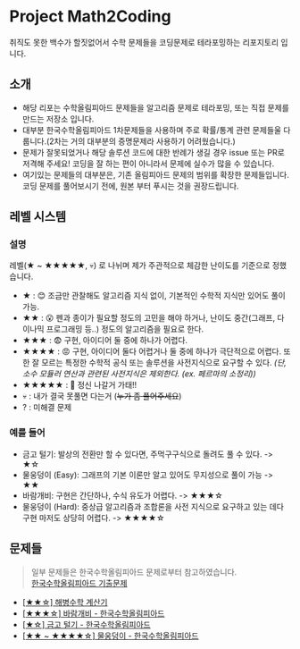 # Project Math2Coding

취직도 못한 백수가 할짓없어서 수학 문제들을 코딩문제로 테라포밍하는 리포지토리 입니다.

## 소개
* 해당 리포는 수학올림피아드 문제들을 알고리즘 문제로 테라포밍, 또는 직접 문제를 만드는 저장소 입니다.
* 대부분 한국수학올림피아드 1차문제들을 사용하며 주로 확률/통계 관련 문제들울 다룹니다.(2차는 거의 대부분의 증명문제라 사용하기 어려웠습니다.)
* 문제가 잘못되었거나 해당 솔루션 코드에 대한 반례가 생길 경우 issue 또는 PR로 저격해 주세요! 코딩을 잘 하는 편이 아니라서 문제에 실수가 많을 수 있습니다.
* 여기있는 문제들의 대부분은, 기존 올림피아드 문제의 범위를 확장한 문제들입니다. 코딩 문제를 풀어보시기 전에, 원본 부터 푸시는 것을 권장드립니다.

## 레벨 시스템

### 설명
레벨(★ ~ ★★★★★, 💀) 로 나뉘며 제가 주관적으로 체감한 난이도를 기준으로 정했습니다.
* ★ : 😊 조금만 관찰해도 알고리즘 지식 없이, 기본적인 수학적 지식만 있어도 풀이 가능.
* ★★ : 😮 펜과 종이가 필요할 정도의 고민을 해야 하거나, 난이도 중간(그래프, 다이나믹 프로그래밍 등..) 정도의 알고리즘을 필요로 한다.
* ★★★ : 😨 구현, 아이디어 둘 중에 하나가 어렵다.
* ★★★★ : 😡 구현, 아이디어 둘다 어렵거나 둘 중에 하나가 극단적으로 어렵다. 또한 잘 모르는 특정한 수학적 공식 또는 솔루션을 사전지식으로 요구할 수 있다.
_(단, 소수 모듈러 연산과 관련된 사전지식은 제외한다. (ex. 페르마의 소정리))_
* ★★★★★ : 🤯 정신 나갈거 가태!!
* 💀 : 내가 결국 못풀면 다는거 (<del>누가 좀 풀어주세요</del>)
* ? : 미해결 문제

### 예를 들어
* 금고 털기: 발상의 전환만 할 수 있다면, 주먹구구식으로 돌려도 풀 수 있다. -> ★☆
* 물웅덩이 (Easy): 그래프의 기본 이론만 알고 있어도 무지성으로 풀이 가능 -> ★★
* 바람개비: 구현은 간단하나, 수식 유도가 어렵다. -> ★★★☆
* 물웅덩이 (Hard): 중상급 알고리즘과 조합론을 사전 지식으로 요구하고 있는 데다 구현 마저도 상당히 어렵다. -> ★★★★☆

## 문제들
> 일부 문제들은 한국수학올림피아드 문제로부터 참고하였습니다. \
> [한국수학올림피아드 기출문제](https://www.kmo.or.kr/kmo/sub07.html)

* [[★★☆] 해병수학 계산기](mcu-1/)
* [[★★★☆] 바람개비 - 한국수학올림피아드](kmo-2019-high-euler-1st-12/)
* [[★☆] 금고 털기 - 한국수학올림피아드](kmo-2021-high-gauss-1st-8/)
* [[★★ ~ ★★★★☆] 물웅덩이 - 한국수학올림피아드](kmo-2021-high-euler-1st-19/)
